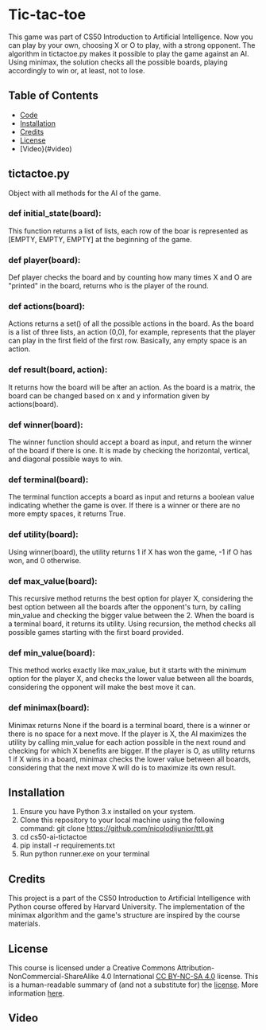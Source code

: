 # Tic-tac-toe

This game was part of CS50 Introduction to Artificial Intelligence. Now you can play by your own, choosing X or O to play, with a strong opponent.
The algorithm in tictactoe.py makes it possible to play the game against an AI. Using minimax, the solution checks all the possible boards,
playing accordingly to win or, at least, not to lose.


## Table of Contents

- [Code](#tictactoe.py)
- [Installation](#installation)
- [Credits](#credits)
- [License](#license)
- [Video}(#video)

## tictactoe.py
Object with all methods for the AI of the game.
### def initial_state(board):
This function returns a list of lists, each row of the boar is represented as [EMPTY, EMPTY, EMPTY] at the beginning of the game.    
### def player(board):
Def player checks the board and by counting how many times X and O are "printed" in the board, returns who is the player of the round.
### def actions(board):
Actions returns a set() of all the possible actions in the board. As the board is a list of three lists, an action (0,0), for example, represents that the player can play in the first field of the first row. Basically, any empty space is an action.
### def result(board, action):
It returns how the board will be after an action. As the board is a matrix, the board can be changed based on x and y information given by actions(board).
### def winner(board):
The winner function should accept a board as input, and return the winner of the board if there is one. It is made by checking the horizontal, vertical, and diagonal possible ways to win.
### def terminal(board):
The terminal function accepts a board as input and returns a boolean value indicating whether the game is over. If there is a winner or there are no more empty spaces, it returns True.
### def utility(board):
Using winner(board), the utility returns 1 if X has won the game, -1 if O has won, and 0 otherwise.
### def max_value(board):
This recursive method returns the best option for player X, considering the best option between all the boards after the opponent's turn, by calling min_value and checking the bigger value between the 2. When the board is a terminal board, it returns its utility. Using recursion, the method checks all possible games starting with the first board provided.
### def min_value(board):
This method works exactly like max_value, but it starts with the minimum option for the player X, and checks the lower value between all the boards, considering the opponent will make the best move it can.
### def minimax(board):
Minimax returns None if the board is a terminal board, there is a winner or there is no space for a next move. If the player is X, the AI maximizes the utility by calling min_value for each action possible in the next round and checking for which X benefits are bigger. If the player is O, as utility returns 1 if X wins in a board, minimax checks the lower value between all boards, considering that the next move X will do is to maximize its own result.


## Installation

1. Ensure you have Python 3.x installed on your system.
2. Clone this repository to your local machine using the following command:
   git clone https://github.com/nicolodijunior/ttt.git
3. cd cs50-ai-tictactoe   
4. pip install -r requirements.txt
5. Run python runner.exe on your terminal

## Credits
This project is a part of the CS50 Introduction to Artificial Intelligence with Python course offered by Harvard University. The implementation of the minimax algorithm and the game's structure are inspired by the course materials.

## License
This course is licensed under a Creative Commons Attribution-NonCommercial-ShareAlike 4.0 International [CC BY-NC-SA 4.0](https://creativecommons.org/licenses/by-nc-sa/4.0/) license. This is a human-readable summary of (and not a substitute for) the [license](https://creativecommons.org/licenses/by-nc-sa/4.0/legalcode). More information [here](https://cs50.harvard.edu/ai/2020/license/).

## Video

   


